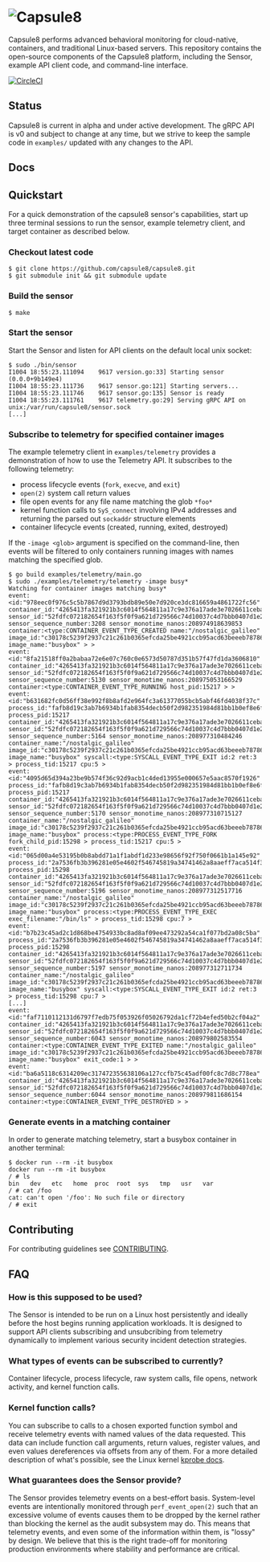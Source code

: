 ![Capsule8](docs/images/capsule8.png?raw=true "Capsule8 logo") 
==============================================================

Capsule8 performs advanced behavioral monitoring for cloud-native,
containers, and traditional Linux-based servers. This repository
contains the open-source components of the Capsule8 platform,
including the Sensor, example API client code, and command-line
interface.

[![CircleCI](https://circleci.com/gh/capsule8/capsule8/tree/master.svg?style=svg)](https://circleci.com/gh/capsule8/capsule8/tree/master)

## Status

Capsule8 is current in alpha and under active development. The gRPC
API is v0 and subject to change at any time, but we strive to keep the
sample code in `examples/` updated with any changes to the API.

## Docs

## Quickstart

For a quick demonstration of the capsule8 sensor's capabilities, start
up three terminal sessions to run the sensor, example telemetry
client, and target container as described below.

### Checkout latest code

```
$ git clone https://github.com/capsule8/capsule8.git
$ git submodule init && git submodule update
```

### Build the sensor

```
$ make
```

### Start the sensor

Start the Sensor and listen for API clients on the default local unix
socket:

```
$ sudo ./bin/sensor
I1004 18:55:23.111094    9617 version.go:33] Starting sensor (0.0.0+9b149e4)
I1004 18:55:23.111736    9617 sensor.go:121] Starting servers...
I1004 18:55:23.111746    9617 sensor.go:135] Sensor is ready
I1004 18:55:23.111761    9617 telemetry.go:29] Serving gRPC API on unix:/var/run/capsule8/sensor.sock
[...]
```

### Subscribe to telemetry for specified container images

The example telemetry client in `examples/telemetry` provides a
demonstration of how to use the Telemetry API. It subscribes to the
following telemetry:
- process lifecycle events (`fork`, `execve`, and `exit`)
- `open(2)` system call return values
- file open events for any file name matching the glob `*foo*`
- kernel function calls to `SyS_connect` involving IPv4 addresses and
  returning the parsed out `sockaddr` structure elements
- container lifecycle events (created, running, exited, destroyed)

If the `-image <glob>` argument is specified on the command-line, then
events will be filtered to only containers running images with names
matching the specified glob.

```
$ go build examples/telemetry/main.go
$ sudo ./examples/telemetry/telemetry -image busy*
Watching for container images matching busy*
event:<id:"978eec0f976c5c5b7867d9d3793bdb89e50e7d920ce3dc816659a4861722fc56" container_id:"4265413fa321921b3c6014f564811a17c9e376a17ade3e7026611ceba48ed955" sensor_id:"52fdfc072182654f163f5f0f9a621d729566c74d10037c4d7bbb0407d1e2c649" sensor_sequence_number:3208 sensor_monotime_nanos:208974918639853 container:<type:CONTAINER_EVENT_TYPE_CREATED name:"/nostalgic_galileo" image_id:"c30178c5239f2937c21c261b0365efcda25be4921ccb95acd63beeeb78786f27" image_name:"busybox" > > 
event:<id:"8fa21518ff0a2babaa72e6e07c760c0e6573d50787d351b57f47fd1da3606810" container_id:"4265413fa321921b3c6014f564811a17c9e376a17ade3e7026611ceba48ed955" sensor_id:"52fdfc072182654f163f5f0f9a621d729566c74d10037c4d7bbb0407d1e2c649" sensor_sequence_number:5130 sensor_monotime_nanos:208975053166529 container:<type:CONTAINER_EVENT_TYPE_RUNNING host_pid:15217 > > 
event:<id:"b631682fc0d56ff38e992f8b8afd2e964fc3a61377055bcb5abf46fd4038f37c" process_id:"fafb8d19c3ab7b6934b1fab8354decb50f2d982351984d81bb1b0ef8e6fcf586" process_pid:15217 container_id:"4265413fa321921b3c6014f564811a17c9e376a17ade3e7026611ceba48ed955" sensor_id:"52fdfc072182654f163f5f0f9a621d729566c74d10037c4d7bbb0407d1e2c649" sensor_sequence_number:5164 sensor_monotime_nanos:208977310484246 container_name:"/nostalgic_galileo" image_id:"c30178c5239f2937c21c261b0365efcda25be4921ccb95acd63beeeb78786f27" image_name:"busybox" syscall:<type:SYSCALL_EVENT_TYPE_EXIT id:2 ret:3 > process_tid:15217 cpu:5 > 
event:<id:"4095d65d394a23be9b574f36c92d9acb1c4ded13955e000657e5aac8570f1926" process_id:"fafb8d19c3ab7b6934b1fab8354decb50f2d982351984d81bb1b0ef8e6fcf586" process_pid:15217 container_id:"4265413fa321921b3c6014f564811a17c9e376a17ade3e7026611ceba48ed955" sensor_id:"52fdfc072182654f163f5f0f9a621d729566c74d10037c4d7bbb0407d1e2c649" sensor_sequence_number:5170 sensor_monotime_nanos:208977310715127 container_name:"/nostalgic_galileo" image_id:"c30178c5239f2937c21c261b0365efcda25be4921ccb95acd63beeeb78786f27" image_name:"busybox" process:<type:PROCESS_EVENT_TYPE_FORK fork_child_pid:15298 > process_tid:15217 cpu:5 > 
event:<id:"065d00a4e53195b0b8abdd71a1f1abdf1d233e98656f92f750f0661b1a145e92" process_id:"2a7536fb3b396281e05e4602f546745819a34741462a8aaeff7aca514f3b2898" process_pid:15298 container_id:"4265413fa321921b3c6014f564811a17c9e376a17ade3e7026611ceba48ed955" sensor_id:"52fdfc072182654f163f5f0f9a621d729566c74d10037c4d7bbb0407d1e2c649" sensor_sequence_number:5196 sensor_monotime_nanos:208977312517716 container_name:"/nostalgic_galileo" image_id:"c30178c5239f2937c21c261b0365efcda25be4921ccb95acd63beeeb78786f27" image_name:"busybox" process:<type:PROCESS_EVENT_TYPE_EXEC exec_filename:"/bin/ls" > process_tid:15298 cpu:7 > 
event:<id:"b7b23c45ad2c1d868be4754933bc8ad8af09ee473292a54ca1f077bd2a08c5ba" process_id:"2a7536fb3b396281e05e4602f546745819a34741462a8aaeff7aca514f3b2898" process_pid:15298 container_id:"4265413fa321921b3c6014f564811a17c9e376a17ade3e7026611ceba48ed955" sensor_id:"52fdfc072182654f163f5f0f9a621d729566c74d10037c4d7bbb0407d1e2c649" sensor_sequence_number:5197 sensor_monotime_nanos:208977312711734 container_name:"/nostalgic_galileo" image_id:"c30178c5239f2937c21c261b0365efcda25be4921ccb95acd63beeeb78786f27" image_name:"busybox" syscall:<type:SYSCALL_EVENT_TYPE_EXIT id:2 ret:3 > process_tid:15298 cpu:7 > 
[...]
event:<id:"faf7110112131d6797f7edb75f053926f05026792da1cf72b4efed50b2cf04a2" container_id:"4265413fa321921b3c6014f564811a17c9e376a17ade3e7026611ceba48ed955" sensor_id:"52fdfc072182654f163f5f0f9a621d729566c74d10037c4d7bbb0407d1e2c649" sensor_sequence_number:6043 sensor_monotime_nanos:208979802583554 container:<type:CONTAINER_EVENT_TYPE_EXITED name:"/nostalgic_galileo" image_id:"c30178c5239f2937c21c261b0365efcda25be4921ccb95acd63beeeb78786f27" image_name:"busybox" exit_code:1 > > 
event:<id:"ba6a5118c6314209ec317472355638106a127ccfb75c45adf00fc8c7d8c778ea" container_id:"4265413fa321921b3c6014f564811a17c9e376a17ade3e7026611ceba48ed955" sensor_id:"52fdfc072182654f163f5f0f9a621d729566c74d10037c4d7bbb0407d1e2c649" sensor_sequence_number:6044 sensor_monotime_nanos:208979811686154 container:<type:CONTAINER_EVENT_TYPE_DESTROYED > > 
```

### Generate events in a matching container

In order to generate matching telemetry, start a busybox container in another terminal:

```
$ docker run --rm -it busybox
docker run --rm -it busybox
/ # ls
bin   dev   etc   home  proc  root  sys   tmp   usr   var
/ # cat /foo
cat: can't open '/foo': No such file or directory
/ # exit
```

## Contributing

For contributing guidelines see [CONTRIBUTING](./CONTRIBUTING.md).

## FAQ

### How is this supposed to be used?

The Sensor is intended to be run on a Linux host persistently and
ideally before the host begins running application workloads. It is
designed to support API clients subscribing and unsubcribing from
telemetry dynamically to implement various security incident detection
strategies.

### What types of events can be subscribed to currently?

Container lifecycle, process lifecycle, raw system calls, file opens,
network activity, and kernel function calls.

### Kernel function calls?

You can subscribe to calls to a chosen exported function symbol and
receive telemetry events with named values of the data requested. This
data can include function call arguments, return values, register
values, and even values dereferences via offsets from any of them. For
a more detailed description of what's possible, see the Linux kernel
[kprobe docs](https://www.kernel.org/doc/Documentation/trace/kprobetrace.txt).

### What guarantees does the Sensor provide?

The Sensor provides telemetry events on a best-effort
basis. System-level events are intentionally monitored through
`perf_event_open(2)` such that an excessive volume of events causes
them to be dropped by the kernel rather than blocking the kernel as
the audit subsystem may do. This means that telemetry events, and even
some of the information within them, is "lossy" by design. We believe
that this is the right trade-off for monitoring production
environments where stability and performance are critical.
